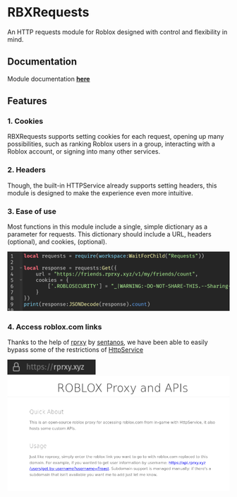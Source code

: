 # RBXRequests
An HTTP requests module for Roblox designed with control and flexibility in mind. 

## Documentation
Module documentation [**here**](https://github.com/astriaInight/RBXRequests/blob/main/documentation.md)

## Features
### 1. Cookies
RBXRequests supports setting cookies for each request, opening up many possibilities, such as ranking Roblox users in a group, interacting with a Roblox account, or signing into many other services.

### 2. Headers
Though, the built-in HTTPService already supports setting headers, this module is designed to make the experience even more intuitive.

### 3. Ease of use
Most functions in this module include a single, simple dictionary as a parameter for requests. This dictionary should include a URL, headers (optional), and cookies, (optional).

<img src="https://raw.githubusercontent.com/astriaInight/RBXRequests/main/documentation/assets/rbxrequests_data.png" alt="data dictionary example" width=710/>

### 4. Access roblox.com links
Thanks to the help of [rprxy](https://github.com/sentanos/rprxy) by [sentanos](https://github.com/sentanos), we have been able to easily bypass some of the restrictions of [HttpService](https://developer.roblox.com/en-us/api-reference/class/HttpService)

<img src="https://raw.githubusercontent.com/astriaInight/RBXRequests/main/documentation/assets/rprxy_url.png" alt="rprxy url" width=200/>

<img src="https://raw.githubusercontent.com/astriaInight/RBXRequests/main/documentation/assets/rprxy_about.png" alt="rprxy about" width=610/>

